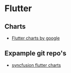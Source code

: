 # Flutter


## Charts 

* [Flutter charts by google](https://google.github.io/charts/flutter/gallery.html)


## Expample git repo's

* [syncfusion flutter charts](https://github.com/syncfusion/flutter-examples)
